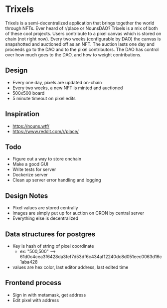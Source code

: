 # Trixels
Trixels is a semi-decentralized application that brings together the world through NFTs. Ever heard of r/place or NounsDAO? Trixels is a mix of both of these cool projects. Users contribute to a pixel canvas which is stored on chain (not right now). Every two weeks (configurable by DAO) the canvas is snapshotted and auctioned off as an NFT. The auction lasts one day and proceeds go to the DAO and to the pixel contributors. The DAO has control over how much goes to the DAO, and how to weight contributions.  

## Design
- Every one day, pixels are updated on-chain
- Every two weeks, a new NFT is minted and auctioned
- 500x500 board
- 5 minute timeout on pixel edits

## Inspiration
- https://nouns.wtf/
- https://www.reddit.com/r/place/

## Todo
- Figure out a way to store onchain
- Make a good GUI
- Write tests for server
- Dockerize server
- Clean up server error handling and logging

## Design Notes
- Pixel values are stored centrally
- Images are simply put up for auction on CRON by central server
- Everything else is decentralized

## Data structures for postgres
- Key is hash of string of pixel coordinate 
    - ex: "500,500" --> 61d0c4cea3f6428da3fef7d53df6c434af12240dc8d051eec0063d16c1aba428
- values are hex color, last editor address, last edited time

## Frontend process
- Sign in with metamask, get address
- Edit pixel with address